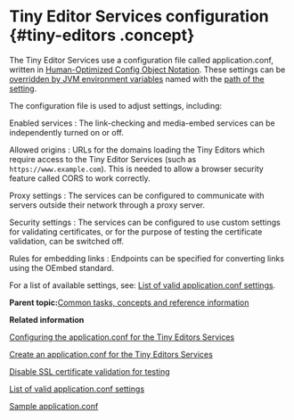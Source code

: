 # Tiny Editor Services configuration {#tiny-editors .concept}

The Tiny Editor Services use a configuration file called application.conf, written in [Human-Optimized Config Object Notation](https://github.com/lightbend/config/blob/master/HOCON.md). These settings can be [overridden by JVM environment variables](https://github.com/lightbend/config/blob/master/HOCON.md#conventional-override-by-system-properties) named with the [path of the setting](https://github.com/lightbend/config/blob/master/HOCON.md#paths-as-keys).

The configuration file is used to adjust settings, including:

Enabled services
:   The link-checking and media-embed services can be independently turned on or off.

Allowed origins
:   URLs for the domains loading the Tiny Editors which require access to the Tiny Editor Services \(such as `https://www.example.com`\). This is needed to allow a browser security feature called CORS to work correctly.

Proxy settings
:   The services can be configured to communicate with servers outside their network through a proxy server.

Security settings
:   The services can be configured to use custom settings for validating certificates, or for the purpose of testing the certificate validation, can be switched off.

Rules for embedding links
:   Endpoints can be specified for converting links using the OEmbed standard.

For a list of available settings, see: [List of valid application.conf settings](r_application-conf.md).

**Parent topic:**[Common tasks, concepts and reference information](r_appendix.md)

**Related information**  


[Configuring the application.conf for the Tiny Editors Services](t_01-setup_02-services_01-appconf_00-summary.md)

[Create an application.conf for the Tiny Editors Services](t_01-setup_02-services_01-appconf_01-create-an-application-conf.md)

[Disable SSL certificate validation for testing](t_disable-certificate-validation-for-testing.md)

[List of valid application.conf settings](r_application-conf.md)

[Sample application.conf](r_application-conf-samples.md)

